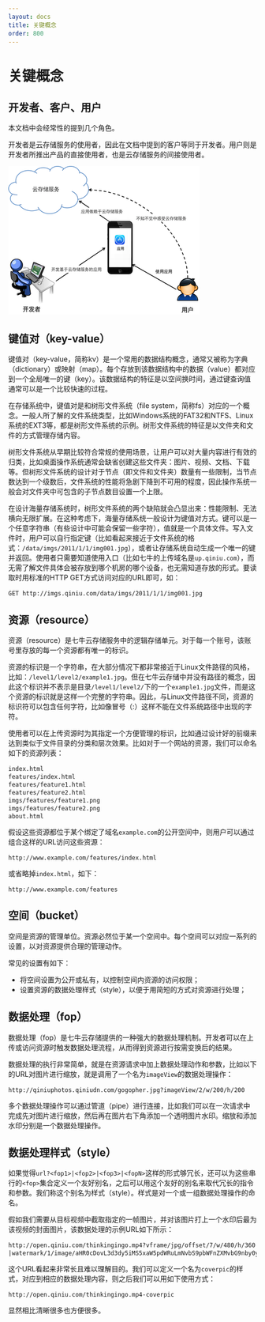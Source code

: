 ```yaml
---
layout: docs
title: 关键概念
order: 800
---
```

<a name="concepts"></a>
# 关键概念

<a name="user"></a>
## 开发者、客户、用户

本文档中会经常性的提到几个角色。

开发者是云存储服务的使用者，因此在文档中提到的客户等同于开发者。用户则是开发者所推出产品的直接使用者，也是云存储服务的间接使用者。

![用户场景](img/usecase.png "用户场景")

<a name="key-value"></a>
## 键值对（key-value）

键值对（key-value，简称kv）是一个常用的数据结构概念，通常又被称为字典（dictionary）或映射（map）。每个存放到该数据结构中的数据（value）都对应到一个全局唯一的键（key）。该数据结构的特征是以空间换时间，通过键查询值通常可以是一个比较快速的过程。

在存储系统中，键值对是和树形文件系统（file system，简称fs）对应的一个概念。一般人所了解的文件系统类型，比如Windows系统的FAT32和NTFS、Linux系统的EXT3等，都是树形文件系统的示例。树形文件系统的特征是以文件夹和文件的方式管理存储内容。

树形文件系统从早期比较符合常规的使用场景，让用户可以对大量内容进行有效的归类，比如桌面操作系统通常会缺省创建这些文件夹：图片、视频、文档、下载等。但树形文件系统的设计对于节点（即文件和文件夹）数量有一些限制，当节点数达到一个级数后，文件系统的性能将急剧下降到不可用的程度，因此操作系统一般会对文件夹中可包含的子节点数目设置一个上限。

在设计海量存储系统时，树形文件系统的两个缺陷就会凸显出来：性能限制、无法横向无限扩展。在这种考虑下，海量存储系统一般设计为键值对方式。键可以是一个任意字符串（有些设计中可能会保留一些字符），值就是一个具体文件。写入文件时，用户可以自行指定键（比如看起来接近于文件系统的格式：`/data/imgs/2011/1/1/img001.jpg`），或者让存储系统自动生成一个唯一的键并返回。使用者只需要知道使用入口（比如七牛的上传域名是`up.qiniu.com`），而无需了解文件具体会被存放到哪个机房的哪个设备，也无需知道存放的形式。要读取时用标准的HTTP GET方式访问对应的URL即可，如：

```
GET http://imgs.qiniu.com/data/imgs/2011/1/1/img001.jpg
```

<a name="resource"></a>
## 资源（resource）

资源（resource）是七牛云存储服务中的逻辑存储单元。对于每一个账号，该账号里存放的每一个资源都有唯一的标识。

资源的标识是一个字符串，在大部分情况下都非常接近于Linux文件路径的风格，比如：`/level1/level2/example1.jpg`。但在七牛云存储中并没有路径的概念，因此这个标识并不表示是目录`/level1/level2/`下的一个`example1.jpg`文件，而是这个资源的标识就是这样一个完整的字符串。因此，与Linux文件路径不同，资源的标识符可以包含任何字符，比如像冒号（:）这样不能在文件系统路径中出现的字符。

使用者可以在上传资源时为其指定一个方便管理的标识，比如通过设计好的前缀来达到类似于文件目录的分类和层次效果。比如对于一个网站的资源，我们可以命名如下的资源列表：

```
index.html
features/index.html
features/feature1.html
features/feature2.html
imgs/features/feature1.png
imgs/features/feature2.png
about.html
```

假设这些资源都位于某个绑定了域名`example.com`的公开空间中，则用户可以通过组合这样的URL访问这些资源：

```
http://www.example.com/features/index.html
``` 

或省略掉`index.html`，如下：

```
http://www.example.com/features
```

<a name="bucket"></a>
## 空间（bucket）

空间是资源的管理单位。资源必然位于某一个空间中。每个空间可以对应一系列的设置，以对资源提供合理的管理动作。

常见的设置有如下：

* 将空间设置为公开或私有，以控制空间内资源的访问权限；
* 设置资源的数据处理样式（style），以便于用简短的方式对资源进行处理；

<a name="fop"></a>
## 数据处理（fop）

数据处理（fop）是七牛云存储提供的一种强大的数据处理机制。开发者可以在上传或访问资源时触发数据处理流程，从而得到资源进行按需变换后的结果。

数据处理的执行非常简单，就是在资源请求中加上数据处理动作和参数，比如以下的URL对图片进行缩放，就是调用了一个名为`imageView`的数据处理操作：

```
http://qiniuphotos.qiniudn.com/gogopher.jpg?imageView/2/w/200/h/200
```

多个数据处理操作可以通过管道（pipe）进行连接，比如我们可以在一次请求中完成先对图片进行缩放，然后再在图片右下角添加一个透明图片水印。缩放和添加水印分别是一个数据处理操作。

<a name="style"></a>
## 数据处理样式（style）

如果觉得`url?<fop1>|<fop2>|<fop3>|<fopN>`这样的形式够冗长，还可以为这些串行的`<fop>`集合定义一个友好别名，之后可以用这个友好的别名来取代冗长的指令和参数。我们称这个别名为样式（style）。样式是对一个或一组数据处理操作的命名。

假如我们需要从目标视频中截取指定的一帧图片，并对该图片打上一个水印后最为该视频的封面图片，该数据处理的示例URL如下所示：

```
http://open.qiniu.com/thinkingingo.mp4?vframe/jpg/offset/7/w/480/h/360
|watermark/1/image/aHR0cDovL3d3dy5iMS5xaW5pdWRuLmNvbS9pbWFnZXMvbG9nby0yLnBuZw==
```

这个URL看起来非常长且难以理解目的。我们可以定义一个名为`coverpic`的样式，对应到相应的数据处理内容，则之后我们可以用如下使用方式：

```
http://open.qiniu.com/thinkingingo.mp4-coverpic
```

显然相比清晰很多也方便很多。